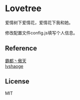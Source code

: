 # Lovetree


爱情树下爱情花，爱情花下我和她。 

修改配置文件config.js填写个人信息。

## Reference

[霸都丶傲天](https://github.com/AJLoveChina/LoveTree)  
[lvshaoge](https://github.com/lvshaoge/ebao.space)

## License
MIT